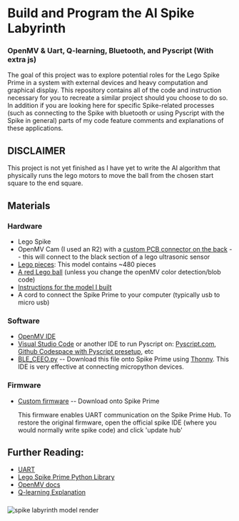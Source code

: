 # Build and Program the AI Spike Labyrinth
<h3>OpenMV & Uart, Q-learning, Bluetooth, and Pyscript (With extra js)</h3>
<p>The goal of this project was to explore potential roles for the Lego Spike Prime in a system with external devices and heavy computation and graphical display. This repository contains all of the code and instruction necessary for you to recreate a similar project should you choose to do so. In addition if you are looking here for specific Spike-related processes (such as connecting to the Spike with bluetooth or using Pyscript with the Spike in general) parts of my code feature comments and explanations of these applications.</p>

## DISCLAIMER
<p>This project is not yet finished as I have yet to write the AI algorithm that physically runs the lego motors to move the ball from the chosen start square to the end square.</p>

## Materials
  ### Hardware
  <ul>
    <li>Lego Spike</li>
    <li>OpenMV Cam (I used an R2) with a <a href="https://www.instructables.com/Backpack-1-OpenMV-Camera/">custom PCB connector on the back</a> -- this will connect to the black section of a lego ultrasonic sensor</li>
    <li><a href="https://www.brickowl.com/catalog/lego-spike-prime-set-45678/inventory">Lego pieces</a>: This model contains ~480 pieces</li>
    <li><a href="https://www.brickowl.com/catalog/lego-red-hard-plastic-ball-52mm-22119-23065">A red Lego ball</a> (unless you change the openMV color detection/blob code)</li>
    <li><a href="https://drive.google.com/file/d/1D8D3vNA3ystbz31rbjCMvUVYvHGMd4PP/view?usp=sharing">Instructions for the model I built</a></li>
    <li>A cord to connect the Spike Prime to your computer (typically usb to micro usb)</li>
  </ul>
  
  ### Software
  <ul>
    <li><a href="https://openmv.io/pages/download">OpenMV IDE</a></li>
    <li><a href="https://code.visualstudio.com/download">Visual Studio Code</a> or another IDE to run Pyscript on: <a href="https://pyscript.com">Pyscript.com</a>, <a href="https://github.com/ntoll/codespaces-project-template-pyscript">Github Codespace with Pyscript presetup</a>, etc</li>
    <li><a href="https://github.com/chrisbuerginrogers/SPIKE_Prime/blob/main/BLE/BLE_CEEO.py#L1">BLE_CEEO.py</a> -- Download this file onto Spike Prime using <a href="https://thonny.org/">Thonny</a>. This IDE is very effective at connecting micropython devices.</li>
  </ul>
  
  ### Firmware
  <ul>
    <li><a href="https://raw.githack.com/tuftsceeo/SPIKE-html/main/index.html">Custom firmware</a> -- Download onto Spike Prime</li>
    <p>This firmware enables UART communication on the Spike Prime Hub. To restore the original firmware, open the official spike IDE (where you would normally write spike code) and click 'update hub'</p>
  </ul>

## Further Reading:
<ul>
  <li><a href="https://www.analog.com/en/resources/analog-dialogue/articles/uart-a-hardware-communication-protocol.html">UART</a></li>
  <li><a href="https://spike.legoeducation.com/prime/help/lls-help-python#lls-help-python-spm">Lego Spike Prime Python Library</a></li>
  <li><a href="https://docs.openmv.io">OpenMV docs</a></li>
  <li><a href="https://www.datacamp.com/tutorial/introduction-q-learning-beginner-tutorial">Q-learning Explanation</a></li>
</ul>

###

![spike labyrinth model render](https://github.com/user-attachments/assets/572d4f52-462e-4aab-9dce-a34d50dcdc79)

